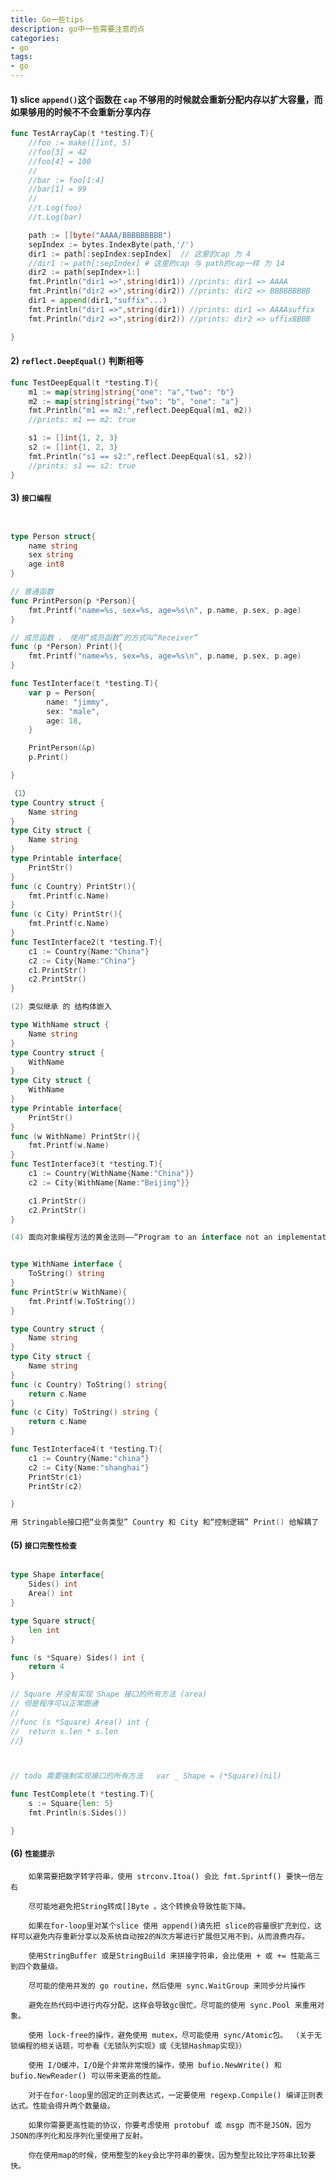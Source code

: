 ```yaml
---
title: Go一些tips    
description: go中一些需要注意的点
categories:
- go
tags:
- go   
---
```




#### 1) slice `append()`这个函数在 `cap` 不够用的时候就会重新分配内存以扩大容量，而如果够用的时候不不会重新分享内存

```go 
func TestArrayCap(t *testing.T){
	//foo := make([]int, 5)
	//foo[3] = 42
	//foo[4] = 100
	//
	//bar := foo[1:4]
	//bar[1] = 99
	//
	//t.Log(foo)
	//t.Log(bar)

	path := []byte("AAAA/BBBBBBBBB")
	sepIndex := bytes.IndexByte(path,'/')
	dir1 := path[:sepIndex:sepIndex]  // 这里的cap 为 4
	//dir1 := path[:sepIndex] # 这里的cap 与 path的cap一样 为 14
	dir2 := path[sepIndex+1:]
	fmt.Println("dir1 =>",string(dir1)) //prints: dir1 => AAAA
	fmt.Println("dir2 =>",string(dir2)) //prints: dir2 => BBBBBBBBB
	dir1 = append(dir1,"suffix"...)
	fmt.Println("dir1 =>",string(dir1)) //prints: dir1 => AAAAsuffix
	fmt.Println("dir2 =>",string(dir2)) //prints: dir2 => uffixBBBB

}
```

#### 2) `reflect.DeepEqual()` 判断相等

```go 
func TestDeepEqual(t *testing.T){
	m1 := map[string]string{"one": "a","two": "b"}
	m2 := map[string]string{"two": "b", "one": "a"}
	fmt.Println("m1 == m2:",reflect.DeepEqual(m1, m2))
	//prints: m1 == m2: true

	s1 := []int{1, 2, 3}
	s2 := []int{1, 2, 3}
	fmt.Println("s1 == s2:",reflect.DeepEqual(s1, s2))
	//prints: s1 == s2: true
}
```

#### 3) `接口编程`

```go 


type Person struct{
	name string
	sex string
	age int8
}

// 普通函数
func PrintPerson(p *Person){
	fmt.Printf("name=%s, sex=%s, age=%s\n", p.name, p.sex, p.age)
}

// 成员函数 ， 使用“成员函数”的方式叫“Receiver”
func (p *Person) Print(){
	fmt.Printf("name=%s, sex=%s, age=%s\n", p.name, p.sex, p.age)
}

func TestInterface(t *testing.T){
	var p = Person{
		name: "jimmy",
		sex: "male",
		age: 18,
	}

	PrintPerson(&p)
	p.Print()

}

（1）
type Country struct {
	Name string
}
type City struct {
	Name string
}
type Printable interface{
	PrintStr()
}
func (c Country) PrintStr(){
	fmt.Printf(c.Name)
}
func (c City) PrintStr(){
	fmt.Printf(c.Name)
}
func TestInterface2(t *testing.T){
	c1 := Country{Name:"China"}
	c2 := City{Name:"China"}
	c1.PrintStr()
	c2.PrintStr()
}

(2) 类似继承 的 结构体嵌入

type WithName struct {
	Name string
}
type Country struct {
	WithName
}
type City struct {
	WithName
}
type Printable interface{
	PrintStr()
}
func (w WithName) PrintStr(){
	fmt.Printf(w.Name)
}
func TestInterface3(t *testing.T){
	c1 := Country{WithName{Name:"China"}}
	c2 := City{WithName{Name:"Beijing"}}

	c1.PrintStr()
	c2.PrintStr()
}

(4) 面向对象编程方法的黄金法则——“Program to an interface not an implementation”


type WithName interface {
	ToString() string
}
func PrintStr(w WithName){
	fmt.Printf(w.ToString())
}

type Country struct {
	Name string
}
type City struct {
	Name string
}
func (c Country) ToString() string{
	return c.Name
}
func (c City) ToString() string {
	return c.Name
}

func TestInterface4(t *testing.T){
	c1 := Country{Name:"china"}
	c2 := City{Name:"shanghai"}
	PrintStr(c1)
	PrintStr(c2)

}

用 Stringable接口把“业务类型” Country 和 City 和“控制逻辑” Print() 给解耦了


```

#### (5)  `接口完整性检查`

```go 

type Shape interface{
	Sides() int
	Area() int
}

type Square struct{
	len int
}

func (s *Square) Sides() int {
	return 4
}

// Square 并没有实现 Shape 接口的所有方法 (area)
// 但是程序可以正常跑通
//
//func (s *Square) Area() int {
//	return s.len * s.len
//}



// todo 需要强制实现接口的所有方法 	var _ Shape = (*Square)(nil)

func TestComplete(t *testing.T){
	s := Square{len: 5}
	fmt.Println(s.Sides())

}
```

#### (6)   `性能提示`



		如果需要把数字转字符串，使用 strconv.Itoa() 会比 fmt.Sprintf() 要快一倍左右

		尽可能地避免把String转成[]Byte 。这个转换会导致性能下降。

		如果在for-loop里对某个slice 使用 append()请先把 slice的容量很扩充到位，这样可以避免内存重新分享以及系统自动按2的N次方幂进行扩展但又用不到，从而浪费内存。

		使用StringBuffer 或是StringBuild 来拼接字符串，会比使用 + 或 += 性能高三到四个数量级。

		尽可能的使用并发的 go routine，然后使用 sync.WaitGroup 来同步分片操作

		避免在热代码中进行内存分配，这样会导致gc很忙。尽可能的使用 sync.Pool 来重用对象。

		使用 lock-free的操作，避免使用 mutex，尽可能使用 sync/Atomic包。 （关于无锁编程的相关话题，可参看《无锁队列实现》或《无锁Hashmap实现》）

		使用 I/O缓冲，I/O是个非常非常慢的操作，使用 bufio.NewWrite() 和 bufio.NewReader() 可以带来更高的性能。

		对于在for-loop里的固定的正则表达式，一定要使用 regexp.Compile() 编译正则表达式。性能会得升两个数量级。

		如果你需要更高性能的协议，你要考虑使用 protobuf 或 msgp 而不是JSON，因为JSON的序列化和反序列化里使用了反射。

        你在使用map的时候，使用整型的key会比字符串的要快，因为整型比较比字符串比较要快。
    